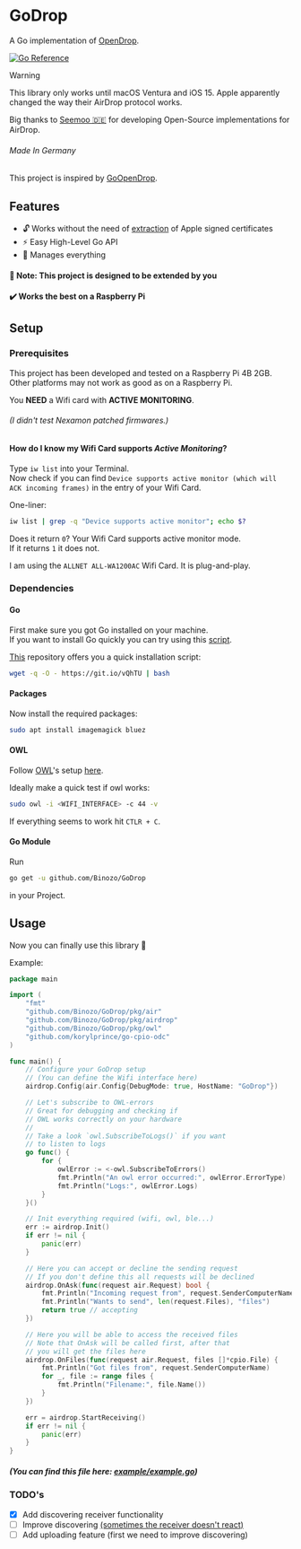 # GoDrop
A Go implementation of [OpenDrop](https://github.com/seemoo-lab/opendrop).

[![Go Reference](https://pkg.go.dev/badge/github.com/Binozo/GoDrop.svg)](https://pkg.go.dev/github.com/Binozo/GoDrop)

> [!WARNING]
> This library only works until macOS Ventura and iOS 15. Apple apparently changed the way their AirDrop protocol works.

Big thanks to [Seemoo 🇩🇪](https://github.com/seemoo-lab) for developing Open-Source implementations for AirDrop.
###### Made In Germany

This project is inspired by [GoOpenDrop](https://github.com/bodaay/GoOpenDrop).

## Features
- 🔓 Works without the need of [extraction](https://github.com/seemoo-lab/airdrop-keychain-extractor) of Apple signed certificates
- ⚡ Easy High-Level Go API
- 💪 Manages everything

#### 🔌 Note: This project is designed to be extended by you
#### ✔️ Works the best on a Raspberry Pi

## Setup
### Prerequisites
This project has been developed and tested on a Raspberry Pi 4B 2GB. <br>
Other platforms may not work as good as on a Raspberry Pi.

You **NEED** a Wifi card with **ACTIVE MONITORING**.
###### (I didn't test Nexamon patched firmwares.)

#### How do I know my Wifi Card supports _Active Monitoring_?
Type `iw list` into your Terminal. <br>
Now check if you can find `Device supports active monitor (which will ACK incoming frames)` 
in the entry of your Wifi Card. 

One-liner:
```bash
iw list | grep -q "Device supports active monitor"; echo $?
```
Does it return `0`? Your Wifi Card supports active monitor mode. <br>
If it returns `1` it does not.

I am using the `ALLNET ALL-WA1200AC` Wifi Card. It is plug-and-play.

### Dependencies
#### Go
First make sure you got Go installed on your machine. <br>
If you want to install Go quickly you can try using this [script](https://github.com/canha/golang-tools-install-script#fast_forward-install).

[This](https://github.com/canha/golang-tools-install-script#fast_forward-install) repository offers you a quick installation script:
```bash
wget -q -O - https://git.io/vQhTU | bash
```

#### Packages
Now install the required packages:
```bash
sudo apt install imagemagick bluez
```

#### OWL
Follow [OWL](https://github.com/seemoo-lab/owl)'s setup [here](https://github.com/seemoo-lab/owl#requirements).

Ideally make a quick test if owl works:
```bash
sudo owl -i <WIFI_INTERFACE> -c 44 -v
```
If everything seems to work hit `CTLR + C`.

#### Go Module
Run
```bash
go get -u github.com/Binozo/GoDrop
```
in your Project.

## Usage
Now you can finally use this library 🥳 <br>

Example:
```go
package main

import (
	"fmt"
	"github.com/Binozo/GoDrop/pkg/air"
	"github.com/Binozo/GoDrop/pkg/airdrop"
	"github.com/Binozo/GoDrop/pkg/owl"
	"github.com/korylprince/go-cpio-odc"
)

func main() {
	// Configure your GoDrop setup
	// (You can define the Wifi interface here)
	airdrop.Config(air.Config{DebugMode: true, HostName: "GoDrop"})

	// Let's subscribe to OWL-errors
	// Great for debugging and checking if
	// OWL works correctly on your hardware
	//
	// Take a look `owl.SubscribeToLogs()` if you want
	// to listen to logs
	go func() {
		for {
			owlError := <-owl.SubscribeToErrors()
			fmt.Println("An owl error occurred:", owlError.ErrorType)
			fmt.Println("Logs:", owlError.Logs)
		}
	}()

	// Init everything required (wifi, owl, ble...)
	err := airdrop.Init()
	if err != nil {
		panic(err)
	}

	// Here you can accept or decline the sending request
	// If you don't define this all requests will be declined
	airdrop.OnAsk(func(request air.Request) bool {
		fmt.Println("Incoming request from", request.SenderComputerName)
		fmt.Println("Wants to send", len(request.Files), "files")
		return true // accepting
	})

	// Here you will be able to access the received files
	// Note that OnAsk will be called first, after that
	// you will get the files here
	airdrop.OnFiles(func(request air.Request, files []*cpio.File) {
		fmt.Println("Got files from", request.SenderComputerName)
		for _, file := range files {
			fmt.Println("Filename:", file.Name())
		}
	})

	err = airdrop.StartReceiving()
	if err != nil {
		panic(err)
	}
}
```
##### (You can find this file here: [example/example.go](https://github.com/Binozo/GoDrop/tree/master/example/example.go))

### TODO's
- [x] Add discovering receiver functionality
- [ ] Improve discovering [(sometimes the receiver doesn't react)](https://github.com/Binozo/GoDrop/blob/b6088aa7652392c2edd4e20268a87abca74c51df/internal/awdl/service.go#L76)
- [ ] Add uploading feature (first we need to improve discovering)